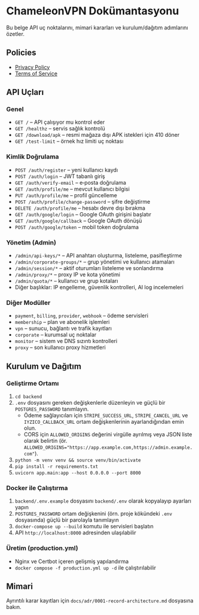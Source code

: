 # ChameleonVPN Dokümantasyonu

Bu belge API uç noktalarını, mimari kararları ve kurulum/dağıtım adımlarını özetler.
## Policies

- [Privacy Policy](privacy.md)
- [Terms of Service](terms.md)

## API Uçları

### Genel
- `GET /` – API çalışıyor mu kontrol eder
- `GET /healthz` – servis sağlık kontrolü
- `GET /download/apk` – resmi mağaza dışı APK istekleri için 410 döner
- `GET /test-limit` – örnek hız limiti uç noktası

### Kimlik Doğrulama
- `POST /auth/register` – yeni kullanıcı kaydı
- `POST /auth/login` – JWT tabanlı giriş
- `GET /auth/verify-email` – e‑posta doğrulama
- `GET /auth/profile/me` – mevcut kullanıcı bilgisi
- `PUT /auth/profile/me` – profil güncelleme
- `POST /auth/profile/change-password` – şifre değiştirme
- `DELETE /auth/profile/me` – hesabı devre dışı bırakma
- `GET /auth/google/login` – Google OAuth girişini başlatır
- `GET /auth/google/callback` – Google OAuth dönüşü
- `POST /auth/google/token` – mobil token doğrulama

### Yönetim (Admin)
- `/admin/api-keys/*` – API anahtarı oluşturma, listeleme, pasifleştirme
- `/admin/corporate-groups/*` – grup yönetimi ve kullanıcı atamaları
- `/admin/session/*` – aktif oturumları listeleme ve sonlandırma
- `/admin/proxy/*` – proxy IP ve kota yönetimi
- `/admin/quota/*` – kullanıcı ve grup kotaları
- Diğer başlıklar: IP engelleme, güvenlik kontrolleri, AI log incelemeleri

### Diğer Modüller
- `payment`, `billing`, `provider`, `webhook` – ödeme servisleri
- `membership` – plan ve abonelik işlemleri
- `vpn` – sunucu, bağlantı ve trafik kayıtları
- `corporate` – kurumsal uç noktalar
- `monitor` – sistem ve DNS sızıntı kontrolleri
- `proxy` – son kullanıcı proxy hizmetleri

## Kurulum ve Dağıtım

### Geliştirme Ortamı
1. `cd backend`
2. `.env` dosyasını gereken değişkenlerle düzenleyin ve güçlü bir `POSTGRES_PASSWORD` tanımlayın.
   - Ödeme sağlayıcıları için `STRIPE_SUCCESS_URL`, `STRIPE_CANCEL_URL` ve
     `IYZICO_CALLBACK_URL` ortam değişkenlerinin ayarlandığından emin olun.
   - CORS için `ALLOWED_ORIGINS` değerini virgülle ayrılmış veya JSON liste olarak belirtin (ör. `ALLOWED_ORIGINS="https://app.example.com,https://admin.example.com"`).
3. `python -m venv venv && source venv/bin/activate`
4. `pip install -r requirements.txt`
5. `uvicorn app.main:app --host 0.0.0.0 --port 8000`

### Docker ile Çalıştırma
1. `backend/.env.example` dosyasını `backend/.env` olarak kopyalayıp ayarları
   yapın
2. `POSTGRES_PASSWORD` ortam değişkenini (örn. proje kökündeki `.env` dosyasında) güçlü bir parolayla tanımlayın
3. `docker-compose up --build` komutu ile servisleri başlatın
4. API `http://localhost:8000` adresinden ulaşılabilir

### Üretim (production.yml)
- Nginx ve Certbot içeren gelişmiş yapılandırma
- `docker compose -f production.yml up -d` ile çalıştırılabilir

## Mimari
Ayrıntılı karar kayıtları için `docs/adr/0001-record-architecture.md` dosyasına bakın.
